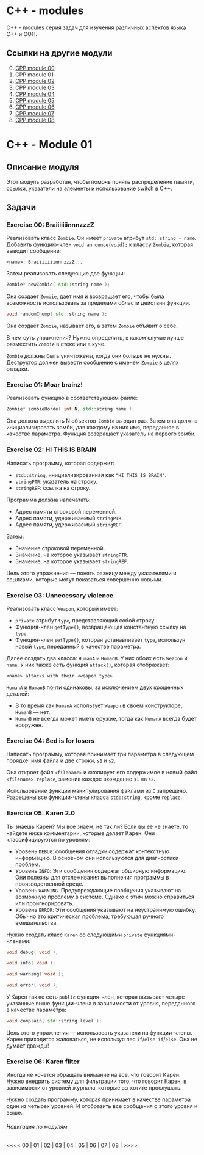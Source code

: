 # C++ - modules

C++ - modules серия задач для изучения различных аспектов языка C++ и ООП.

## Ссылки на другие модули

0. [CPP module 00](https://github.com/vrivka/cpp_00)
1. CPP module 01
2. [CPP module 02](https://github.com/vrivka/cpp_02)
3. [CPP module 03](https://github.com/vrivka/cpp_03)
4. [CPP module 04](https://github.com/vrivka/cpp_04)
5. [CPP module 05](https://github.com/vrivka/cpp_05)
6. [CPP module 06](https://github.com/vrivka/cpp_06)
7. [CPP module 07](https://github.com/vrivka/cpp_07)
8. [CPP module 08](https://github.com/vrivka/cpp_08)

# C++ - Module 01

## Описание модуля

Этот модуль разработан, чтобы помочь понять распределение памяти, ссылки, указатели на элементы и использование switch в C++.

## Задачи

### Exercise 00: BraiiiiiiinnnzzzZ

Реализовать класс `Zombie`. Он имеет `private` атрибут `std::string - name`. Добавить функцию-член `void announce(void);` к классу `Zombie`, которая выводит сообщение:
```
<name>: BraiiiiiiinnnzzzZ...
```

Затем реализовать следующие две функции:
```C++
Zombie* newZombie( std::string name );
```
Она создает `Zombie`, дает имя и возвращает его, чтобы была возможность использовать за пределами области действия функции.
```C++
void randomChump( std::string name );
```
Она создает `Zombie`, называет его, а затем `Zombie` объявит о себе.

В чем суть упражнения? Нужно определить, в каком случае лучше разместить `Zombie` в стеке или в куче.

`Zombie` должны быть уничтожены, когда они больше не нужны. Деструктор должен вывести сообщение с именем `Zombie` в целях отладки.

### Exercise 01: Moar brainz!

Реализовать функцию в соответствующем файле:
```C++
Zombie* zombieHorde( int N, std::string name );
```
Она должна выделить N объектов-`Zombie` за один раз. Затем она должна инициализировать зомби, дав каждому из них имя, переданное в качестве параметра. Функция возвращает указатель на первого зомби.

### Exercise 02: HI THIS IS BRAIN
Написать программу, которая содержит:
- `std::string`, инициализированная как `"HI THIS IS BRAIN"`.
- `stringPTR`: указатель на строку.
- `stringREF`: ссылка на строку.

Программа должна напечатать:
- Адрес памяти строковой переменной.
- Адрес памяти, удерживаемый `stringPTR`.
- Адрес памяти, удерживаемый `stringREF`.

Затем:
- Значение строковой переменной.
- Значение, на которое указывает `stringPTR`.
- Значение, на которое указывает `stringREF`.

Цель этого упражнения — понять разницу между указателями и ссылками, которые могут показаться совершенно новыми.

### Exercise 03: Unnecessary violence

Реализовать класс `Weapon`, который имеет:
- `private` атрибут `type`, представляющий собой строку.
- Функция-член `getType()`, возвращающая константную ссылку на `type`.
- Функция-член `setType()`, которая устанавливает `type`, используя новый `type`, переданный в качестве параметра.

Далее создать два класса: `HumanA` и `HumanB`. У них обоих есть `Weapon` и `name`. У них также есть функция `attack()`, которая отображает:
```
<name> attacks with their <weapon type>
```
`HumanA` и `HumanB` почти одинаковы, за исключением двух крошечных деталей:
- В то время как `HumanA` использует `Weapon` в своем конструкторе, `HumanB` — нет.
- `HumanB` не всегда может иметь оружие, тогда как `HumanA` всегда будет вооружен.

### Exercise 04: Sed is for losers

Написать программу, которая принимает три параметра в следующем порядке: имя файла и две строки, `s1` и `s2`.

Она откроет файл `<filename>` и скопирует его содержимое в новый файл `<filename>.replace`, заменив каждое вхождение `s1` на `s2`.

Использование функций манипулирования файлами из `C` запрещено. Разрешены все функции-члены класса `std::string`, кроме `replace`.

### Exercise 05: Karen 2.0

Ты знаешь Карен? Мы все знаем, не так ли? Если вы её не знаете, то найдете ниже комментарии, которые делает Карен. Они классифицируются по уровням:
- Уровень `DEBUG`: сообщения отладки содержат контекстную информацию. В основном они используются для диагностики проблем.
- Уровень `INFO`: Эти сообщения содержат обширную информацию. Они полезны для отслеживания выполнения программы в производственной среде.
- Уровень `WARNING`. Предупреждающие сообщения указывают на возможную проблему в системе. Однако с этим можно справиться или проигнорировать.
- Уровень `ERROR`: Эти сообщения указывают на неустранимую ошибку. Обычно это критическая проблема, требующая ручного вмешательства.

Нужно создать класс `Karen` со следующими `private` функциями-членами:
```C++
void debug( void );
```
```C++
void info( void );
```
```C++
void warning( void );
```
```C++
void error( void );
```

У Карен также есть `public` функция-член, которая вызывает четыре указанные выше функции-члена в зависимости от уровня, переданного в качестве параметра:
```C++
void complain( std::string level );
```
Цель этого упражнения — использовать указатели на функции-члены. Карен приходится жаловаться, не используя лес `if`/`else if`/`else`. Она не думает дважды!

### Exercise 06: Karen filter

Иногда не хочется обращать внимание на все, что говорит Карен. Нужно внедрить систему для фильтрации того, что говорит Карен, в зависимости от уровней журнала, которые вы хотите прослушать.

Нужно создать программу, которая принимает в качестве параметра один из четырех уровней. И отобразить все сообщения с этого уровня и выше.

###### Навигация по модулям
[<<<<](https://github.com/vrivka/cpp_00)
[00](https://github.com/vrivka/cpp_00) |
01 |
[02](https://github.com/vrivka/cpp_02) |
[03](https://github.com/vrivka/cpp_03) |
[04](https://github.com/vrivka/cpp_04) |
[05](https://github.com/vrivka/cpp_05) |
[06](https://github.com/vrivka/cpp_06) |
[07](https://github.com/vrivka/cpp_07) |
[08](https://github.com/vrivka/cpp_08) |
[>>>>](https://github.com/vrivka/cpp_02)